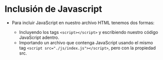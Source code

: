 # Inclusión de Javascript

- Para incluir JavaScript en nuestro archivo HTML tenemos dos formas:

  - Incluyendo los tags `<script></script>` y escribiendo nuestro código JavaScript adentro.
  - Importando un archivo que contenga JavaScript usando el mismo tag `<script src="./js/index.js"></script>`, pero con la propiedad src.